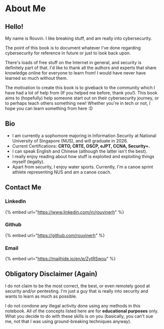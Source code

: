 # About Me

## Hello!

My name is Rouvin. I like breaking stuff, and am really into cybersecurity.

The point of this book is to document whatever I've done regarding cybersecurity for reference in future or just to look back upon.

There's loads of free stuff on the Internet in general, and security is definitely part of that. I'd like to thank all the authors and experts that share knowledge online for everyone to learn from! I would have never have learned so much without them.

The motivation to create this book is to giveback to the community which I have had a lot of help from (If you helped me before, thank you!). This book aims to (hopefully) help someone start out on their cybersecurity journey, or to perhaps teach others something new! Whether you're in tech or not, I hope you can learn something from here :D

## Bio

* I am currently a sophomore majoring in Information Security at National University of Singapore (NUS), and will graduate in 2026.
* Current Certifications: **CRTO, CRTE, OSCP, eJPT, CCNA, Security+.**
* I can speak English and Chinese (although the latter isn't the best).
* I really enjoy reading about how stuff is exploited and exploiting things myself (legally).
* Apart from security, I enjoy water sports. Currently, I'm a canoe sprint athlete representing NUS and am a canoe coach.

## Contact Me

### LinkedIn

{% embed url="https://www.linkedin.com/in/rouvinerh" %}

### Github

{% embed url="https://github.com/rouvinerh" %}

### Email

{% embed url="https://mailhide.io/en/e/ZytRSwou" %}

## Obligatory Disclaimer (Again)

I do not claim to be the most correct, the best, or even remotely good at security and/or pentesting. I'm just a guy that is really into security and wants to learn as much as possible.

I do not condone any illegal activity done using any methods in this notebook. All of the concepts listed here are for **educational purposes** only. What you decide to do with these skills is on you (basically, you can't sue me, not that I was using ground-breaking techniques anyway).